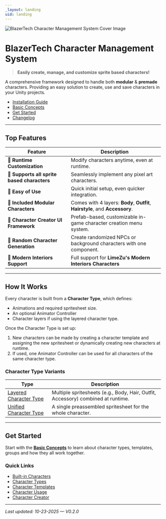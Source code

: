 ```yaml
---
_layout: landing
uid: landing
---
```


![BlazerTech Character Management System Cover Image](~/images/logos/blazertech-character-management-system-logo.png)

# **BlazerTech Character Management System**
> **Easily create, manage, and customize sprite based characters!**

A comprehensive framework designed to handle both **modular** & **premade** characters.
Providing an easy solution to create, use and save characters in your Unity projects.

- [Installation Guide](xref:installation)  
- [Basic Concepts](xref:basic-concepts)  
- [Get Started](xref:quick-start)  
- [Changelog](xref:changelog)  

---

## Top Features

| Feature                                    | Description                                                                  |
| ------------------------------------------ | ---------------------------------------------------------------------------- |
| 👀 **Runtime Customization**                | Modify characters anytime, even at runtime.                                  |
| 👀 **Supports all sprite based characters** | Seamlessly implement any pixel art characters.                               |
| 👀 **Easy of Use**                          | Quick initial setup, even quicker integration.                               |
| 👀 **Included Modular Characters**          | Comes with 4 layers: **Body**, **Outfit**, **Hairstyle**, and **Accessory**. |
| 👀 **Character Creator UI Framework**       | Prefab-based, customizable in-game character creation menu system.           |
| 👀 **Random Character Generation**          | Create randomized NPCs or background characters with one component.          |
| 👀 **Modern Interiors Support**             | Full support for **LimeZu's Modern Interiors Characters**                    |

---

## How It Works

Every character is built from a **Character Type**, which defines:
- Animations and required spritesheet size.  
- An optional Animator Controller
- Character layers if using the layered character type.

Once the Character Type is set up:
1. New characters can be made by creating a character template and assigning the new spritesheet or dynamically creating new characters at runtime.
2. If used, one Animator Controller can be used for all characters of the same character type. 

### Character Type Variants

| Type                       | Description                                                                      |
| -------------------------- | -------------------------------------------------------------------------------- |
| [Layered Character Type](xref:layered-character-type) | Multiple spritesheets (e.g., Body, Hair, Outfit, Accessory) combined at runtime. |
| [Unified Character Type](xref:unified-character-type) | A single preassembled spritesheet for the whole character.                       |

---

## Get Started

Start with the [**Basic Concepts**](xref:basic-concepts) to learn about character types, templates, groups and how they all work together.

### Quick Links
- [Built-in Characters](xref:built-in-characters)
- [Character Types](xref:character-types)
- [Character Templates](xref:character-templates)
- [Character Usage](xref:character-usage)
- [Character Creator](xref:character-creator-overview)

---

_Last updated: 10-23-2025 — V0.2.0_
